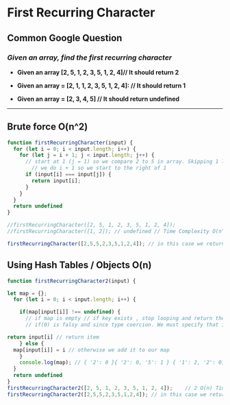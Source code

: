 # First Recurring Character

## Common Google Question

### *Given an array, find the first recurring character*

* **Given an array [2, 5, 1, 2, 3, 5, 1, 2, 4]// It should return 2**

* **Given an array = [2, 1, 1, 2, 3, 5, 1, 2, 4]: // It should return 1**

* **Given an array = [2, 3, 4, 5] // It should return undefined**

---

## Brute force O(n^2)

```javascript
function firstRecurringCharacter(input) {
  for (let i = 0; i < input.length; i++) {
    for (let j = i + 1; j < input.length; j++) {
      // start at 1 (j = 1) so we compare 2 to 5 in array. Skipping 1 loop
        // we do i + 1 so we start to the right of 1
      if (input[i] === input[j]) {
        return input[i];
      }
    }
  }
  return undefined
}

//firstRecurringCharacter([2, 5, 1, 2, 3, 5, 1, 2, 4]);
//firstRecurringCharacter([1, 2]); // undefined // Time Complexity O(n^2), Space Complexity O(1) because we're not storing any objects

firstRecurringCharacter([2,5,5,2,3,5,1,2,4]); // in this case we return 2 because of the way we are looping 2-5, 2-5, 2-2, etc
```

## Using Hash Tables / Objects O(n)

```javascript
function firstRecurringCharacter2(input) {

let map = {};
  for (let i = 0; i < input.length; i++) {

    if(map[input[i]] !== undefined) {
      // if map is empty // if key exists , stop looping and return the value
      // if(0) is falsy and since type coercion. We must specify that it does not equal undefined. Once it does not equal undefined, return item.

return input[i] // return item
    } else {
  map[input[i]] = i // otherwise we add it to our map
    }
    console.log(map); // { '2': 0 }{ '2': 0, '5': 1 } { '1': 2, '2': 0, '5': 1 }
  }
  return undefined
}
firstRecurringCharacter2([2, 5, 1, 2, 3, 5, 1, 2, 4]);    // 2 O(n) Time Complexity. Space Complexity O(n) because of object
firstRecurringCharacter2([2,5,5,2,3,5,1,2,4]); // in this case we return 5 because of the way we are comparing all the values simultaneously
```